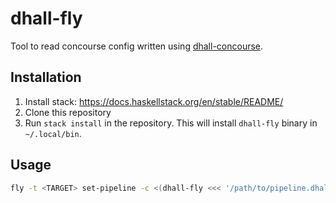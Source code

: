 # dhall-fly

Tool to read concourse config written using [dhall-concourse](https://github.com/akshaymankar/dhall-concourse).

## Installation

1. Install stack: https://docs.haskellstack.org/en/stable/README/
1. Clone this repository
1. Run `stack install` in the repository. This will install `dhall-fly` binary in `~/.local/bin`.

## Usage

```bash
fly -t <TARGET> set-pipeline -c <(dhall-fly <<< '/path/to/pipeline.dhall')
```
